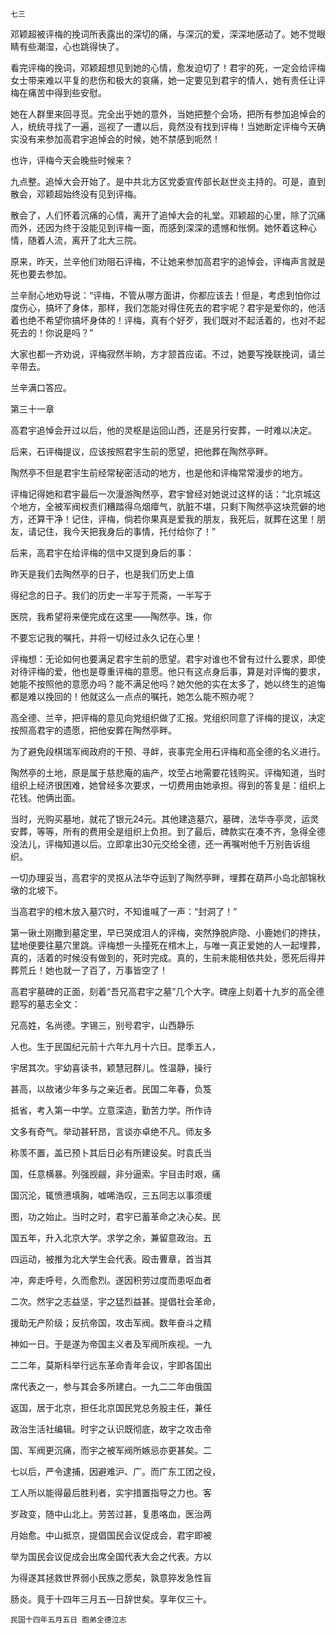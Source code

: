     七三 

   邓颖超被评梅的挽词所表露出的深切的痛，与深沉的爱，深深地感动了。她不觉眼睛有些潮湿，心也跳得快了。

   看完评梅的挽词，邓颖超想见到她的心情，愈发迫切了！君宇的死，一定会给评梅女士带来难以平复的悲伤和极大的哀痛，她一定要见到君宇的情人，她有责任让评梅在痛苦中得到些安慰。

   她在人群里来回寻觅。完全出乎她的意外，当她把整个会场，把所有参加追悼会的人，统统寻找了一遍，巡视了一遭以后，竟然没有找到评梅！当她断定评梅今天确实没有来参加高君宇追悼会的时候，她不禁感到呃然！

   也许，评梅今天会晚些时候来？

   九点整。追悼大会开始了。是中共北方区党委宣传部长赵世炎主持的。可是，直到散会，邓颖超始终没有见到评梅。

   散会了，人们怀着沉痛的心情，离开了追悼大会的礼堂。邓颖超的心里，除了沉痛而外，还因为终于没能见到评梅一面，而感到深深的遗憾和怅惘。她怀着这种心情，随着人流，离开了北大三院。

   原来，昨天，兰辛他们劝阻石评梅，不让她来参加高君宇的追悼会，评梅声言就是死也要去参加。

   兰辛耐心地劝导说：“评梅，不管从哪方面讲，你都应该去！但是，考虑到怕你过度伤心，搞坏了身体，那样，我们怎能对得住死去的君宇呢？君宇是爱你的，他活着也绝不希望你搞坏身体的！评梅，真有个好歹，我们既对不起活着的，也对不起死去的！你说是吗？”

   大家也都一齐劝说，评梅寂然半晌，方才颔首应诺。不过，她要写挽联挽词，请兰辛带去。

   兰辛满口答应。

   第三十一章

   高君宇追悼会开过以后，他的灵枢是运回山西，还是另行安葬，一时难以决定。

   后来，石评梅提议，应该按照君宇生前的愿望，把他葬在陶然亭畔。

   陶然亭不但是君宇生前经常秘密活动的地方，也是他和评梅常常漫步的地方。

   评梅记得她和君宇最后一次漫游陶然亭，君宇曾经对她说过这样的话：“北京城这个地方，全被军阀权责们糟踏得乌烟瘴气，肮脏不堪，只剩下陶然亭这块荒僻的地方，还算干净！记住，评梅，倘若你果真是爱我的朋友，我死后，就葬在这里！朋友，请记住，我今天把我身后的事情，托付给你了！”

   后来，高君宇在给评梅的信中又提到身后的事：

   昨天是我们去陶然亭的日子，也是我们历史上值

   得纪念的日子。我们的历史一半写于荒斋，一半写于

   医院，我希望将来便完成在这里——陶然亭。珠，你

   不要忘记我的嘱托，并将一切经过永久记在心里！

   评梅想：无论如何也要满足君宇生前的愿望。君宇对谁也不曾有过什么要求，即使对待评梅的爱，他也是尊重评梅的意愿。他只有这点身后事，算是对评悔的要求，她能不按照他的意愿办吗？能不满足他吗？她欠他的实在太多了，她以终生的追悔都是难以挽回的！他就这么一点点的嘱托，她怎么能不照办呢？

   高全德、兰辛，把评梅的意见向党组织做了汇报。党组织同意了评梅的提议，决定按照高君宇的遗愿，把他安葬在陶然亭畔。

   为了避免段棋瑞军阀政府的干预、寻衅，丧事完全用石评梅和高全德的名义进行。

   陶然亭的土地，原是属于慈悲庵的庙产，坟茔占地需要花钱购买。评梅知道，当时组织上经济很困难，她曾经多次要求，一切费用由她承担。得到的答复是：组织上花钱。他俩出面。

   当时，光购买墓地，就花了银元24元。其他建造墓穴，墓碑，法华寺亭灵，运灵安葬，等等，所有的费用全是组织上负担。到了最后，碑款实在凑不齐，急得全德没法儿，评梅知道以后。立即拿出30元交给全德，还一再嘱咐他千万别告诉组织。

   一切办理妥当，高君宇的灵抠从法华夺运到了陶然亭畔，埋葬在葫芦小岛北部锦秋墩的北坡下。

   当高君宇的棺木放入墓穴时，不知谁喊了一声：“封洞了！”

   第一锹土刚撒到墓定里，早已哭成泪人的评梅，突然挣脱庐隐、小鹿她们的搀扶，猛地便要往墓穴里跳。评梅想一头撞死在棺木上，与唯一真正爱她的人一起埋葬，真的，活着的时候没有做到的，死时完成。真的，生前未能相依共处，愿死后得并葬荒丘！她也就一了百了，万事皆空了！

   高君宇墓碑的正面，刻着“吾兄高君宇之墓”几个大字。碑座上刻着十九岁的高全德题写的墓志全文：

   兄高姓，名尚德。字锡三，别号君宇，山西静乐

   人也。生于民国纪元前十六年九月十六日。昆季五人，

   宇居其次。宇幼喜读书，颖慧冠群儿。性温静，操行

   甚高，以故诸少年多与之亲近者。民国二年春，负笈

   抵省，考入第一中学。立意深造，勤苦力学。所作诗

   文多有奇气。举动甚轩昂，言谈亦卓绝不凡。师友多

   称羡不置，盖已预卜其后日必有所建设矣。时袁氏当

   国，任意横暴。列强觊觎，非分逼索。宇目击时艰，痛

   国沉沦，辄愤懑填胸，嘘唏浩叹，三五同志以事须缓

   图，功之始止。当时之时，君宇已蓄革命之决心矣。民

   国五年，升入北京大学。求学之余，兼留意政治。五

   四运动，被推为北大学生会代表。殴击曹章，首当其

   冲，奔走呼号，久而愈烈。遂因积劳过度而患呕血者

   二次。然宇之志益坚，宇之猛烈益甚。提倡社会革命，

   援助无产阶级；反抗帝国，攻击军阀。数年奋斗之精

   神如一日。于是遂为帝国主义者及军阀所疾视。一九

   二二年，莫斯科举行远东革命青年会议，宇即各国出

   席代表之一，参与其会多所建白。一九二二年由俄国

   返国，居于北京，担任北京国民党总务股主任，兼任

   政治生活社编辑。时宇之认识既彻底，故宇之攻击帝

   国、军阀更沉痛，而宇之被军阀所嫉忌亦更甚矣。二

   七以后，严令逮捕，因避难沪、广。而广东工团之役，

   工人所以能得最后胜利者，实宇措置指导之力也。客

   岁政变，随中山北上。劳苦过甚，复患咯血，医治两

   月始愈。中山抵京，提倡国民会议促成会，君宇即被

   举为国民会议促成会出席全国代表大会之代表。方以

   为得遂其拯救世界弱小民族之愿矣，孰意猝发急性盲

   肠炎。竟于十四年三月五—日辞世矣。享年仅三十。

    民国十四年五月五日 胞弟全德泣志

